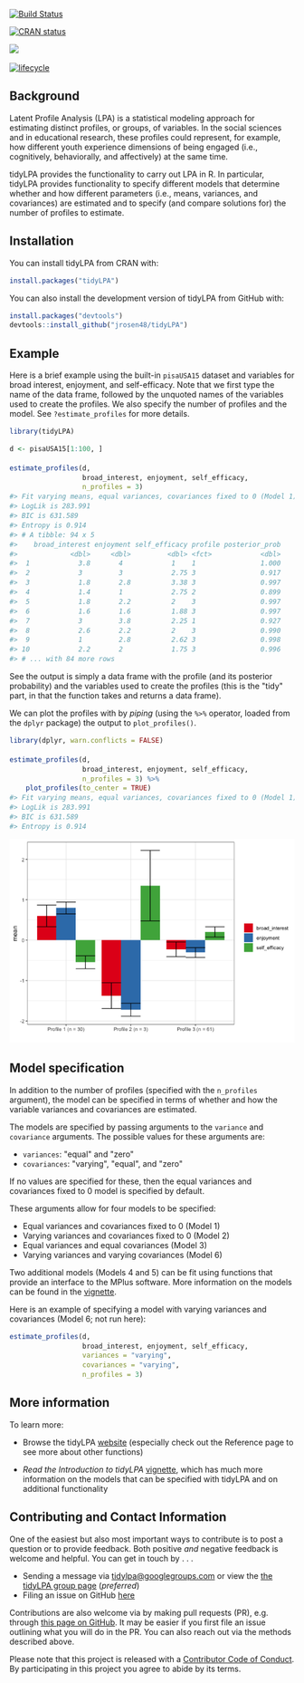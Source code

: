 
<!-- README.md is generated from README.Rmd. Please edit that file -->
[![Build Status](https://travis-ci.org/jrosen48/tidyLPA.svg?branch=master)](https://travis-ci.org/jrosen48/tidyLPA)

[![CRAN status](https://www.r-pkg.org/badges/version/tidyLPA)](https://cran.r-project.org/package=tidyLPA)

[![](https://cranlogs.r-pkg.org/badges/tidyLPA)](https://cran.r-project.org/package=tidyLPA)

[![lifecycle](https://img.shields.io/badge/lifecycle-maturing-blue.svg)](https://www.tidyverse.org/lifecycle/#maturing)

Background
----------

Latent Profile Analysis (LPA) is a statistical modeling approach for estimating distinct profiles, or groups, of variables. In the social sciences and in educational research, these profiles could represent, for example, how different youth experience dimensions of being engaged (i.e., cognitively, behaviorally, and affectively) at the same time.

tidyLPA provides the functionality to carry out LPA in R. In particular, tidyLPA provides functionality to specify different models that determine whether and how different parameters (i.e., means, variances, and covariances) are estimated and to specify (and compare solutions for) the number of profiles to estimate.

Installation
------------

You can install tidyLPA from CRAN with:

``` r
install.packages("tidyLPA")
```

You can also install the development version of tidyLPA from GitHub with:

``` r
install.packages("devtools")
devtools::install_github("jrosen48/tidyLPA")
```

Example
-------

Here is a brief example using the built-in `pisaUSA15` dataset and variables for broad interest, enjoyment, and self-efficacy. Note that we first type the name of the data frame, followed by the unquoted names of the variables used to create the profiles. We also specify the number of profiles and the model. See `?estimate_profiles` for more details.

``` r
library(tidyLPA)
```

``` r
d <- pisaUSA15[1:100, ]

estimate_profiles(d, 
                  broad_interest, enjoyment, self_efficacy, 
                  n_profiles = 3)
#> Fit varying means, equal variances, covariances fixed to 0 (Model 1) model with 3 profiles.
#> LogLik is 283.991
#> BIC is 631.589
#> Entropy is 0.914
#> # A tibble: 94 x 5
#>    broad_interest enjoyment self_efficacy profile posterior_prob
#>             <dbl>     <dbl>         <dbl> <fct>            <dbl>
#>  1            3.8       4            1    1                1.000
#>  2            3         3            2.75 3                0.917
#>  3            1.8       2.8          3.38 3                0.997
#>  4            1.4       1            2.75 2                0.899
#>  5            1.8       2.2          2    3                0.997
#>  6            1.6       1.6          1.88 3                0.997
#>  7            3         3.8          2.25 1                0.927
#>  8            2.6       2.2          2    3                0.990
#>  9            1         2.8          2.62 3                0.998
#> 10            2.2       2            1.75 3                0.996
#> # ... with 84 more rows
```

See the output is simply a data frame with the profile (and its posterior probability) and the variables used to create the profiles (this is the "tidy" part, in that the function takes and returns a data frame).

We can plot the profiles with by *piping* (using the `%>%` operator, loaded from the `dplyr` package) the output to `plot_profiles()`.

``` r
library(dplyr, warn.conflicts = FALSE)

estimate_profiles(d, 
                  broad_interest, enjoyment, self_efficacy, 
                  n_profiles = 3) %>% 
    plot_profiles(to_center = TRUE)
#> Fit varying means, equal variances, covariances fixed to 0 (Model 1) model with 3 profiles.
#> LogLik is 283.991
#> BIC is 631.589
#> Entropy is 0.914
```

![](man/figures/README-unnamed-chunk-5-1.png)

Model specification
-------------------

In addition to the number of profiles (specified with the `n_profiles` argument), the model can be specified in terms of whether and how the variable variances and covariances are estimated.

The models are specified by passing arguments to the `variance` and `covariance` arguments. The possible values for these arguments are:

-   `variances`: "equal" and "zero"
-   `covariances`: "varying", "equal", and "zero"

If no values are specified for these, then the equal variances and covariances fixed to 0 model is specified by default.

These arguments allow for four models to be specified:

-   Equal variances and covariances fixed to 0 (Model 1)
-   Varying variances and covariances fixed to 0 (Model 2)
-   Equal variances and equal covariances (Model 3)
-   Varying variances and varying covariances (Model 6)

Two additional models (Models 4 and 5) can be fit using functions that provide an interface to the MPlus software. More information on the models can be found in the [vignette](https://jrosen48.github.io/tidyLPA/articles/Introduction_to_tidyLPA.html).

Here is an example of specifying a model with varying variances and covariances (Model 6; not run here):

``` r
estimate_profiles(d, 
                  broad_interest, enjoyment, self_efficacy, 
                  variances = "varying",
                  covariances = "varying",
                  n_profiles = 3)
```

More information
----------------

To learn more:

-   Browse the tidyLPA [website](https://jrosen48.github.io/tidyLPA/) (especially check out the Reference page to see more about other functions)

-   *Read the Introduction to tidyLPA* [vignette](https://jrosen48.github.io/tidyLPA/articles/Introduction_to_tidyLPA.html), which has much more information on the models that can be specified with tidyLPA and on additional functionality

Contributing and Contact Information
------------------------------------

One of the easiest but also most important ways to contribute is to post a question or to provide feedback. Both positive *and* negative feedback is welcome and helpful. You can get in touch by . . .

-   Sending a message via <tidylpa@googlegroups.com> or view the [the tidyLPA group page](https://groups.google.com/forum/#!forum/tidylpa) (*preferred*)
-   Filing an issue on GitHub [here](https://github.com/jrosen48/tidyLPA)

Contributions are also welcome via by making pull requests (PR), e.g. through [this page on GitHub](https://github.com/jrosen48/tidyLPA/pulls). It may be easier if you first file an issue outlining what you will do in the PR. You can also reach out via the methods described above.

Please note that this project is released with a [Contributor Code of Conduct](CONDUCT.md). By participating in this project you agree to abide by its terms.
